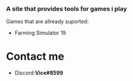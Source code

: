 ### A site that provides tools for games i play
Games that are allready suported:
- Farming Simulator 19


# Contact me
- Discord:**Vice#8599**



